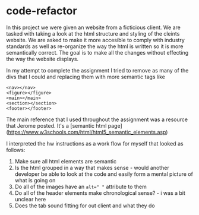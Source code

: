 # code-refactor

In this project we were given an website from a ficticious client. We are tasked with taking a look at the html structure and styling of the cleints website. We are asked to make it more accesible to comply with industry standards as well as re-organize the way the html is written so it is more semantically correct. The goal is to make all the changes without effecting the way the website displays. 

In my attempt to complete the assignment I tried to remove as many of the divs that I could and replacing them with more semantic tags like 

```<header></header>
<nav></nav>
<figure></figure>
<main></main>
<section></section>
<footer></footer>
```

The main reference that I used throughout the assignment was a resource that Jerome posted. It's a [semantic html page] (https://www.w3schools.com/html/html5_semantic_elements.asp)


I interpreted the hw instructions as a work flow for myself that looked as follows: 

1. Make sure all html elements are semantic
2. Is the html grouped in a way that makes sense - would another developer be able to look at the code and easily form a mental picture of what is going on 
3. Do all of the images have an `alt=" "` attribute to them 
4. Do all of the header elements make chronological sense? - i was a bit unclear here
5. Does the tab sound fitting for out client and what they do

